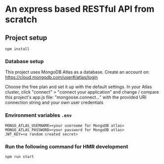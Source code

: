 # An express based RESTful API from scratch

## Project setup
```
npm install
```

### Database setup
This project uses MongoDB Atlas as a database.
Create an account on: <a href="https://cloud.mongodb.com/user#/atlas/login" target="_blank">https://cloud.mongodb.com/user#/atlas/login</a>

Choose the free plan and set it up with the default settings.
In your Atlas cluster, click "connect" > "connect your application" and change / compare this project's app.js file: 
"mongoose.connect..." with the provided URI connection string and your own user credentials

### Environment variables `.env`
```
MONGO_ATLAS_USERNAME=<your username for MongoDB atlas>
MONGO_ATLAS_PASSWORD=<your password for MongoDB atlas>
JWT_KEY=<a random created secret>
```

### Run the following command for HMR development
```
npm run start
```